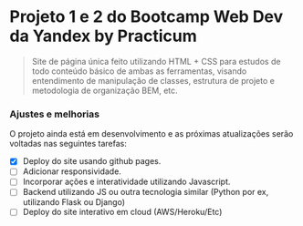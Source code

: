 # Projeto 1 e 2 do Bootcamp Web Dev da Yandex by Practicum

> Site de página única feito utilizando HTML + CSS para estudos de todo conteúdo básico de ambas as ferramentas, visando entendimento de manipulação de classes, estrutura de projeto e metodologia de organização BEM, etc.

### Ajustes e melhorias

O projeto ainda está em desenvolvimento e as próximas atualizações serão voltadas nas seguintes tarefas:

- [X] Deploy do site usando github pages.
- [ ] Adicionar responsividade.
- [ ] Incorporar ações e interatividade utilizando Javascript.
- [ ] Backend utilizando JS ou outra tecnologia similar (Python por ex, utilizando Flask ou Django)
- [ ] Deploy do site interativo em cloud (AWS/Heroku/Etc)
